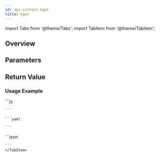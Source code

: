 ```yaml
---
id: api-context-kget
title: kget
---
```


import Tabs from '@theme/Tabs';
import TabItem from '@theme/TabItem';



## Overview

## Parameters

## Return Value


### Usage Example


<Tabs>
    <TabItem value="jsonnet" label="Jsonnet" default>
    ```js
 
    ```
  </TabItem>
  <TabItem value="yaml" label="YAML Output">

    ```yaml

    ```
  </TabItem>
  <TabItem value="json" label="JSON Output">
    ```json

    ```  
    </TabItem>
</Tabs>